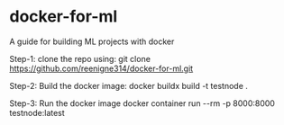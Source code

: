 # docker-for-ml
A guide for building ML projects with docker

Step-1:
clone the repo using:
git clone https://github.com/reenigne314/docker-for-ml.git

Step-2:
Build the docker image:
docker buildx build -t testnode .

Step-3:
Run the docker image
docker container run --rm -p 8000:8000 testnode:latest
